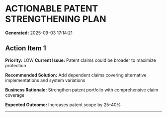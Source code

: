 # ACTIONABLE PATENT STRENGTHENING PLAN

**Generated:** 2025-09-03 17:14:21

## Action Item 1
**Priority:** LOW
**Current Issue:** Patent claims could be broader to maximize protection

**Recommended Solution:**
Add dependent claims covering alternative implementations and system variations

**Business Rationale:**
Strengthen patent portfolio with comprehensive claim coverage

**Expected Outcome:**
Increases patent scope by 25-40%

---

